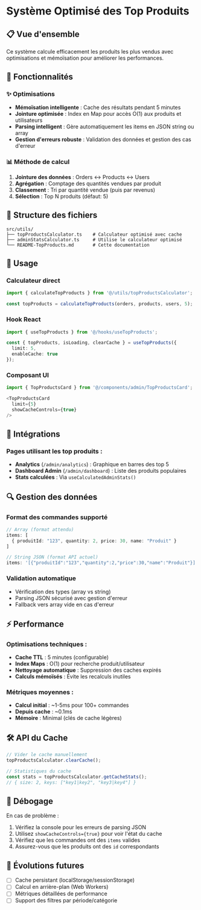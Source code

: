 # Système Optimisé des Top Produits

## 📋 Vue d'ensemble

Ce système calcule efficacement les produits les plus vendus avec optimisations et mémoïsation pour améliorer les performances.

## 🚀 Fonctionnalités

### ✨ Optimisations
- **Mémoïsation intelligente** : Cache des résultats pendant 5 minutes
- **Jointure optimisée** : Index en Map pour accès O(1) aux produits et utilisateurs
- **Parsing intelligent** : Gère automatiquement les items en JSON string ou array
- **Gestion d'erreurs robuste** : Validation des données et gestion des cas d'erreur

### 📊 Méthode de calcul
1. **Jointure des données** : Orders ↔ Products ↔ Users
2. **Agrégation** : Comptage des quantités vendues par produit
3. **Classement** : Tri par quantité vendue (puis par revenus)
4. **Sélection** : Top N produits (défaut: 5)

## 📁 Structure des fichiers

```
src/utils/
├── topProductsCalculator.ts    # Calculateur optimisé avec cache
├── adminStatsCalculator.ts     # Utilise le calculateur optimisé
└── README-TopProducts.md       # Cette documentation
```

## 🔧 Usage

### Calculateur direct
```typescript
import { calculateTopProducts } from '@/utils/topProductsCalculator';

const topProducts = calculateTopProducts(orders, products, users, 5);
```

### Hook React
```typescript
import { useTopProducts } from '@/hooks/useTopProducts';

const { topProducts, isLoading, clearCache } = useTopProducts({ 
  limit: 5,
  enableCache: true 
});
```

### Composant UI
```typescript
import { TopProductsCard } from '@/components/admin/TopProductsCard';

<TopProductsCard 
  limit={5} 
  showCacheControls={true} 
/>
```

## 🎯 Intégrations

### Pages utilisant les top produits :
- **Analytics** (`/admin/analytics`) : Graphique en barres des top 5
- **Dashboard Admin** (`/admin/dashboard`) : Liste des produits populaires
- **Stats calculées** : Via `useCalculatedAdminStats()`

## 🔍 Gestion des données

### Format des commandes supporté
```typescript
// Array (format attendu)
items: [
  { produitId: "123", quantity: 2, price: 30, name: "Produit" }
]

// String JSON (format API actuel)
items: '[{"produitId":"123","quantity":2,"price":30,"name":"Produit"}]'
```

### Validation automatique
- Vérification des types (array vs string)
- Parsing JSON sécurisé avec gestion d'erreur
- Fallback vers array vide en cas d'erreur

## ⚡ Performance

### Optimisations techniques :
- **Cache TTL** : 5 minutes (configurable)
- **Index Maps** : O(1) pour recherche produit/utilisateur
- **Nettoyage automatique** : Suppression des caches expirés
- **Calculs mémoïsés** : Évite les recalculs inutiles

### Métriques moyennes :
- **Calcul initial** : ~1-5ms pour 100+ commandes
- **Depuis cache** : ~0.1ms
- **Mémoire** : Minimal (clés de cache légères)

## 🛠️ API du Cache

```typescript
// Vider le cache manuellement
topProductsCalculator.clearCache();

// Statistiques du cache
const stats = topProductsCalculator.getCacheStats();
// { size: 2, keys: ["key1|key2", "key3|key4"] }
```

## 🐛 Débogage

En cas de problème :
1. Vérifiez la console pour les erreurs de parsing JSON
2. Utilisez `showCacheControls={true}` pour voir l'état du cache
3. Vérifiez que les commandes ont des `items` valides
4. Assurez-vous que les produits ont des `id` correspondants

## 🔄 Évolutions futures

- [ ] Cache persistant (localStorage/sessionStorage)
- [ ] Calcul en arrière-plan (Web Workers)
- [ ] Métriques détaillées de performance
- [ ] Support des filtres par période/catégorie